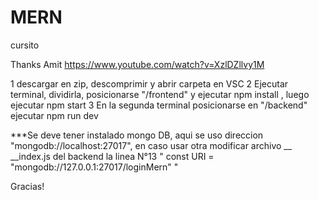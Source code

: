 # MERN
cursito

Thanks Amit https://www.youtube.com/watch?v=XzlDZllvy1M

1 descargar en zip, descomprimir y abrir carpeta en VSC
2 Ejecutar terminal, dividirla, posicionarse "/frontend" y ejecutar npm install , luego ejecutar npm start 
3 En la segunda terminal posicionarse en "/backend" ejecutar npm run dev

***Se deve tener instalado mongo DB, aqui se uso direccion "mongodb://localhost:27017", en caso usar otra modificar archivo __
__index.js del backend la linea N°13 " const URI = "mongodb://127.0.0.1:27017/loginMern" " 

Gracias!
